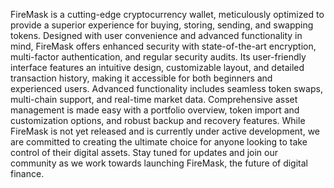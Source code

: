 FireMask is a cutting-edge cryptocurrency wallet, meticulously optimized to provide a superior experience for buying, storing, sending, and swapping tokens. Designed with user convenience and advanced functionality in mind, FireMask offers enhanced security with state-of-the-art encryption, multi-factor authentication, and regular security audits. Its user-friendly interface features an intuitive design, customizable layout, and detailed transaction history, making it accessible for both beginners and experienced users. Advanced functionality includes seamless token swaps, multi-chain support, and real-time market data. Comprehensive asset management is made easy with a portfolio overview, token import and customization options, and robust backup and recovery features. While FireMask is not yet released and is currently under active development, we are committed to creating the ultimate choice for anyone looking to take control of their digital assets. Stay tuned for updates and join our community as we work towards launching FireMask, the future of digital finance.
